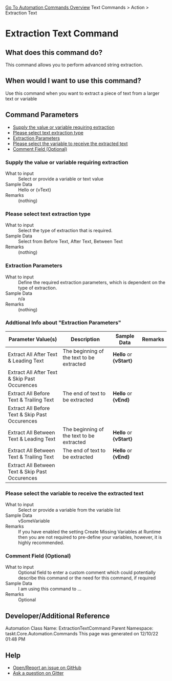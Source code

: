 <!--TITLE: Extraction Text Command -->
<!-- SUBTITLE: a command in the Text Commands group. -->
[Go To Automation Commands Overview](/automation-commands.md)
Text Commands &gt; Action &gt; Extraction Text


# Extraction Text Command


## What does this command do?
This command allows you to perform advanced string extraction.


## When would I want to use this command?
Use this command when you want to extract a piece of text from a larger text or variable


## Command Parameters
- [Supply the value or variable requiring extraction](#param_0)
- [Please select text extraction type](#param_1)
- [Extraction Parameters](#param_2)
- [Please select the variable to receive the extracted text](#param_3)
- [Comment Field (Optional)](#param_4)


<a id="param_0"></a>
### Supply the value or variable requiring extraction


<dl>
<dt>What to input</dt><dd>Select or provide a variable or text value</dd>
<dt>Sample Data</dt><dd>Hello or {vText}</dd>
<dt>Remarks</dt><dd>(nothing)</dd>
</dl>




<a id="param_1"></a>
### Please select text extraction type


<dl>
<dt>What to input</dt><dd>Select the type of extraction that is required.</dd>
<dt>Sample Data</dt><dd>Select from Before Text, After Text, Between Text</dd>
<dt>Remarks</dt><dd>(nothing)</dd>
</dl>




<a id="param_2"></a>
### Extraction Parameters


<dl>
<dt>What to input</dt><dd>Define the required extraction parameters, which is dependent on the type of extraction.</dd>
<dt>Sample Data</dt><dd>n/a</dd>
<dt>Remarks</dt><dd>(nothing)</dd>
</dl>


### Addtional Info about &quot;Extraction Parameters&quot;
| Parameter Value(s) | Description   | Sample Data 	| Remarks  	|
| ---             | ---           | ---          | ---       |
|Extract All After Text &amp; Leading Text|The beginning of the text to be extracted|**Hello** or **{vStart}**||
|Extract All After Text &amp; Skip Past Occurences||||
|Extract All Before Text &amp; Trailing Text|The end of text to be extracted|**Hello** or **{vEnd}**||
|Extract All Before Text &amp; Skip Past Occurences||||
|Extract All Between Text &amp; Leading Text|The beginning of the text to be extracted|**Hello** or **{vStart}**||
|Extract All Between Text &amp; Trailing Text|The end of text to be extracted|**Hello** or **{vEnd}**||
|Extract All Between Text &amp; Skip Past Occurences||||


<a id="param_3"></a>
### Please select the variable to receive the extracted text


<dl>
<dt>What to input</dt><dd>Select or provide a variable from the variable list</dd>
<dt>Sample Data</dt><dd>vSomeVariable</dd>
<dt>Remarks</dt><dd>If you have enabled the setting Create Missing Variables at Runtime then you are not required to pre-define your variables, however, it is highly recommended.</dd>
</dl>




<a id="param_4"></a>
### Comment Field (Optional)


<dl>
<dt>What to input</dt><dd>Optional field to enter a custom comment which could potentially describe this command or the need for this command, if required</dd>
<dt>Sample Data</dt><dd>I am using this command to ...</dd>
<dt>Remarks</dt><dd>Optional</dd>
</dl>




## Developer/Additional Reference
Automation Class Name: ExtractionTextCommand
Parent Namespace: taskt.Core.Automation.Commands
This page was generated on 12/10/22 01:48 PM


## Help
- [Open/Report an issue on GitHub](https://github.com/rcktrncn/taskt/issues/new)
- [Ask a question on Gitter](https://gitter.im/taskt-rpa/Lobby)
